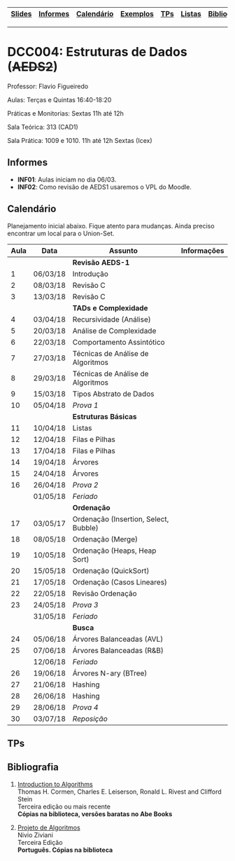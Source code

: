 | [Slides] | [Informes] | [Calendário] | [Exemplos] | [TPs] | [Listas] | [Bibliografia] |
|----------|------------|--------------|------------|-------|----------|----------------|
- - -

# DCC004: Estruturas de Dados (~~AEDS2~~)

Professor: Flavio Figueiredo

Aulas: Terças e Quintas 16:40-18:20

Práticas e Monitorias: Sextas 11h até 12h

Sala Teórica: 313 (CAD1)

Sala Prática: 1009 e 1010. 11h até 12h Sextas (Icex)

## Informes

* **INF01**: Aulas iniciam no dia 06/03.
* **INF02**: Como revisão de AEDS1 usaremos o VPL do Moodle.

## Calendário

Planejamento inicial abaixo. Fique atento para mudanças. Ainda preciso
encontrar um local para o Union-Set.

| Aula | Data     | **Assunto**                              | Informações  |
|------|----------|------------------------------------------|--------------|
|      |          | **Revisão AEDS-1**                       |              |
| 1    | 06/03/18 | Introdução                               |              |
| 2    | 08/03/18 | Revisão C                                |              |
| 3    | 13/03/18 | Revisão C                                |              |
|      |          | **TADs e Complexidade**                  |              |
| 4    | 03/04/18 | Recursividade (Análise)                  |              |
| 5    | 20/03/18 | Análise de Complexidade                  |              |
| 6    | 22/03/18 | Comportamento Assintótico                |              |
| 7    | 27/03/18 | Técnicas de Análise de Algoritmos        |              |
| 8    | 29/03/18 | Técnicas de Análise de Algoritmos        |              |
| 9    | 15/03/18 | Tipos Abstrato de Dados                  |              |
| 10   | 05/04/18 | *Prova 1*                                |              |
|      |          | **Estruturas Básicas**                   |              |
| 11   | 10/04/18 | Listas                                   |              |
| 12   | 12/04/18 | Filas e Pilhas                           |              |
| 13   | 17/04/18 | Filas e Pilhas                           |              |
| 14   | 19/04/18 | Árvores                                  |              |
| 15   | 24/04/18 | Árvores                                  |              |
| 16   | 26/04/18 | *Prova 2*                                |              |
|      | 01/05/18 | *Feriado*                                |              |
|      |          | **Ordenação**                            |              |
| 17   | 03/05/17 | Ordenação (Insertion, Select, Bubble)    |              |
| 18   | 08/05/18 | Ordenação (Merge)                        |              |
| 19   | 10/05/18 | Ordenação (Heaps, Heap Sort)             |              |
| 20   | 15/05/18 | Ordenação (QuickSort)                    |              |
| 21   | 17/05/18 | Ordenação (Casos Lineares)               |              |
| 22   | 22/05/18 | Revisão Ordenação                        |              |
| 23   | 24/05/18 | *Prova 3*                                |              |
|      | 31/05/18 | *Feriado*                                |              |
|      |          | **Busca**                                |              |
| 24   | 05/06/18 | Árvores Balanceadas (AVL)                |              |
| 25   | 07/06/18 | Árvores Balanceadas (R&B)                |              |
|      | 12/06/18 | *Feriado*                                |              |
| 26   | 19/06/18 | Árvores N-ary (BTree)                    |              |
| 27   | 21/06/18 | Hashing                                  |              |
| 28   | 26/06/18 | Hashing                                  |              |
| 29   | 28/06/18 | *Prova 4*                                |              |
| 30   | 03/07/18 | *Reposição*                              |              |

## TPs

## Bibliografia


  1. [Introduction to Algorithms](https://mitpress.mit.edu/books/introduction-algorithms) <br>
     Thomas H. Cormen, Charles E. Leiserson, Ronald L. Rivest and Clifford Stein <br>
     Terceira edição ou mais recente <br>
     **Cópias na biblioteca, versões baratas no Abe Books**

  1. [Projeto de Algoritmos](http://www.dcc.ufmg.br/algoritmos/) <br>
     Nivio Ziviani <br>
     Terceira Edição <br>
     **Português. Cópias na biblioteca**

[Slides]: https://drive.google.com/open?id=0B0ryAvcYobs0RWtXV2hWeUdSUjQ
[Calendário]: #calendário
[Informes]: #informes
[TPs]: #tps
[Bibliografia]: #bibliografia
[Listas]: https://github.com/flaviovdf/estruturas-de-dados/tree/master/listas
[Exemplos]: https://github.com/flaviovdf/estruturas-de-dados/tree/master/exemplos
